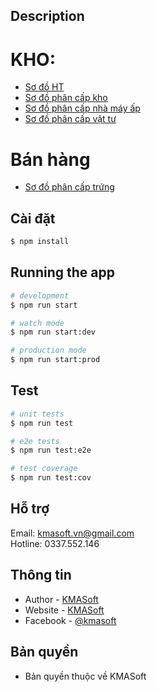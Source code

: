 ## Description

# KHO:
  - [Sơ đồ HT](https://bit.ly/3bndXEa)
  - [Sơ đồ phân cấp kho](https://bit.ly/3v3dDlK)
  - [Sơ đồ phân cấp nhà máy ấp](https://bit.ly/2PIYvtI)
  - [Sơ đồ phân cấp vật tư](https://bit.ly/38gand5)

# Bán hàng

  - [Sơ đồ phân cấp trứng](https://bit.ly/30m3mTs)

##  Cài đặt

```bash
$ npm install
```

## Running the app

```bash
# development
$ npm run start

# watch mode
$ npm run start:dev

# production mode
$ npm run start:prod
```

## Test

```bash
# unit tests
$ npm run test

# e2e tests
$ npm run test:e2e

# test coverage
$ npm run test:cov
```

## Hỗ trợ

Email: kmasoft.vn@gmail.com  
Hotline: 0337.552.146

## Thông tin 

- Author - [KMASoft](https://kmasoft.vn)
- Website - [KMASoft](https://kmasoft.vn)
- Facebook - [@kmasoft](https://www.facebook.com/kmasoft/)

## Bản quyền
- Bản quyền thuộc về KMASoft
